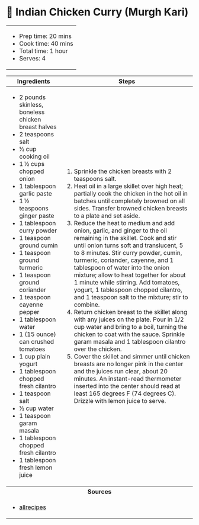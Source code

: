 # 🍛 Indian Chicken Curry (Murgh Kari)

<table table table-striped>
    <tr>
        <td colspan="2">
        <ul>
            <li>Prep time: 20 mins</li>
            <li>Cook time: 40 mins</li>
            <li>Total time: 1 hour</li>
            <li>Serves: 4</li>
        </ul>
        </td>
    </tr>
</table>

<table class="table table-striped">
  <thead>
    <tr>
      <th scope="col">Ingredients</th>
      <th scope="col">Steps</th>
    </tr>
  </thead>
  <tbody>
    <tr>
      <td scope="row">
        <ul>
            <li>2 pounds skinless, boneless chicken breast halves</li>
            <li>2 teaspoons salt</li>
            <li>½ cup cooking oil</li>
            <li>1 ½ cups chopped onion</li>
            <li>1 tablespoon garlic paste</li>
            <li>1 ½ teaspoons ginger paste</li>
            <li>1 tablespoon curry powder</li>
            <li>1 teaspoon ground cumin</li>
            <li>1 teaspoon ground turmeric</li>
            <li>1 teaspoon ground coriander</li>
            <li>1 teaspoon cayenne pepper</li>
            <li>1 tablespoon water</li>
            <li>1 (15 ounce) can crushed tomatoes</li>
            <li>1 cup plain yogurt</li>
            <li>1 tablespoon chopped fresh cilantro</li>
            <li>1 teaspoon salt</li>
            <li>½ cup water</li>
            <li>1 teaspoon garam masala</li>
            <li>1 tablespoon chopped fresh cilantro</li>
            <li>1 tablespoon fresh lemon juice</li>
        </ul>
      </td>
      <td>
        <ol>
            <li>Sprinkle the chicken breasts with 2 teaspoons salt.</li>
            <li>Heat oil in a large skillet over high heat; partially cook the chicken in the hot oil in batches until completely browned on all sides. Transfer browned chicken breasts to a plate and set aside.</li>
            <li>Reduce the heat to medium and add onion, garlic, and ginger to the oil remaining in the skillet. Cook and stir until onion turns soft and translucent, 5 to 8 minutes. Stir curry powder, cumin, turmeric, coriander, cayenne, and 1 tablespoon of water into the onion mixture; allow to heat together for about 1 minute while stirring. Add tomatoes, yogurt, 1 tablespoon chopped cilantro, and 1 teaspoon salt to the mixture; stir to combine.</li>
            <li>Return chicken breast to the skillet along with any juices on the plate. Pour in 1/2 cup water and bring to a boil, turning the chicken to coat with the sauce. Sprinkle garam masala and 1 tablespoon cilantro over the chicken.</li>
            <li>Cover the skillet and simmer until chicken breasts are no longer pink in the center and the juices run clear, about 20 minutes. An instant-read thermometer inserted into the center should read at least 165 degrees F (74 degrees C). Drizzle with lemon juice to serve.</li>
        </ol>
      </td>
    </tr>
    <tr>
      <th colspan="2">Sources</th>
    </tr>
    <tr>
      <td colspan="2">
        <ul>
            <li><a href="https://www.allrecipes.com/recipe/212721/indian-chicken-curry-murgh-kari/" target="_blank">allrecipes</a></li>
        </ul>
      </td>
    </tr>
  </tbody>
</table>
